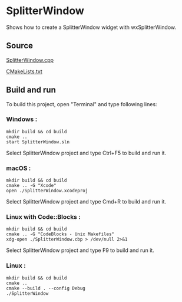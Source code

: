 # SplitterWindow

Shows how to create a SplitterWindow widget with wxSplitterWindow.

## Source

[SplitterWindow.cpp](SplitterWindow.cpp)

[CMakeLists.txt](CMakeLists.txt)

## Build and run

To build this project, open "Terminal" and type following lines:

### Windows :

``` shell
mkdir build && cd build
cmake .. 
start SplitterWindow.sln
```

Select SplitterWindow project and type Ctrl+F5 to build and run it.

### macOS :

``` shell
mkdir build && cd build
cmake .. -G "Xcode"
open ./SplitterWindow.xcodeproj
```

Select SplitterWindow project and type Cmd+R to build and run it.

### Linux with Code::Blocks :

``` shell
mkdir build && cd build
cmake .. -G "CodeBlocks - Unix Makefiles"
xdg-open ./SplitterWindow.cbp > /dev/null 2>&1
```

Select SplitterWindow project and type F9 to build and run it.

### Linux :

``` shell
mkdir build && cd build
cmake .. 
cmake --build . --config Debug
./SplitterWindow
```
